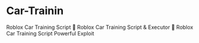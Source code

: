 # Car-Trainin
Roblox Car Training Script 🚀 Roblox Car Training Script &amp; Executor 🚀 Roblox Car Training Script Powerful Exploit
